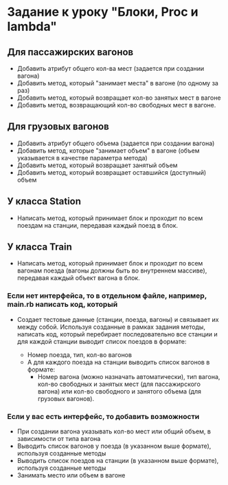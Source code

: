 # Задание к уроку "Блоки, Proc и lambda"

## Для пассажирских вагонов

- Добавить атрибут общего кол-ва мест (задается при создании вагона)
- Добавить метод, который "занимает места" в вагоне (по одному за раз)
- Добавить метод, который возвращает кол-во занятых мест в вагоне
- Добавить метод, возвращающий кол-во свободных мест в вагоне.

## Для грузовых вагонов

- Добавить атрибут общего объема (задается при создании вагона)
- Добавить метод, которые "занимает объем" в вагоне (объем указывается в качестве параметра метода)
- Добавить метод, который возвращает занятый объем
- Добавить метод, который возвращает оставшийся (доступный) объем

## У класса Station

- Написать метод, который принимает блок и проходит по всем поездам на станции, передавая каждый поезд в блок.

## У класса Train

- Написать метод, который принимает блок и проходит по всем вагонам поезда (вагоны должны быть во внутреннем массиве), передавая каждый объект вагона в блок.

### Если нет интерфейса, то в отдельном файле, например, main.rb написать код, который

- Создает тестовые данные (станции, поезда, вагоны) и связывает их между собой.
    Используя созданные в рамках задания методы, написать код, который перебирает последовательно все станции и для каждой станции выводит список поездов в формате:

  - Номер поезда, тип, кол-во вагонов
  - А для каждого поезда на станции выводить список вагонов в формате:
    - Номер вагона (можно назначать автоматически), тип вагона, кол-во свободных и занятых мест (для пассажирского вагона) или кол-во свободного и занятого объема (для грузовых вагонов).

### Если у вас есть интерфейс, то добавить возможности

- При создании вагона указывать кол-во мест или общий объем, в зависимости от типа вагона
- Выводить список вагонов у поезда (в указанном выше формате), используя созданные методы
- Выводить список поездов на станции (в указанном выше формате), используя  созданные методы
- Занимать место или объем в вагоне
